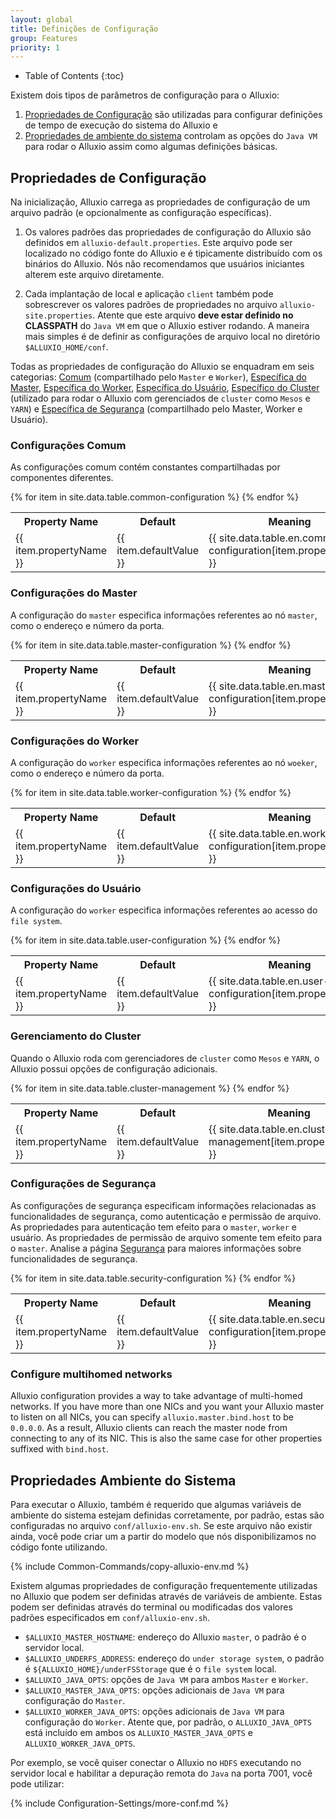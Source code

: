 ```yaml
---
layout: global
title: Definições de Configuração
group: Features
priority: 1
---
```


* Table of Contents
{:toc}

Existem dois tipos de parâmetros de configuração para o Alluxio:

1. [Propriedades de Configuração](#propriedades-de-configuração) são utilizadas para configurar
definições de tempo de execução do sistema do Alluxio e
2. [Propriedades de ambiente do sistema](#propriedades-ambiente-do-sistema) controlam as opções do `Java VM`
para rodar o Alluxio assim como algumas definições básicas.

## Propriedades de Configuração

Na inicialização, Alluxio carrega as propriedades de configuração de um arquivo padrão (e opcionalmente
as configuração específicas).

1. Os valores padrões das propriedades de configuração do Alluxio são definidos em
`alluxio-default.properties`. Este arquivo pode ser localizado no código fonte do Alluxio e é tipicamente
distribuído com os binários do Alluxio. Nós não recomendamos que usuários iniciantes alterem este
arquivo diretamente.

2. Cada implantação de local e aplicação `client` também pode sobrescrever os valores padrões de
propriedades no arquivo `alluxio-site.properties`. Atente que este arquivo **deve estar definido no
CLASSPATH** do `Java VM` em que o Alluxio estiver rodando. A maneira mais simples é de definir as
configurações de arquivo local no diretório `$ALLUXIO_HOME/conf`.

Todas as propriedades de configuração do Alluxio se enquadram em seis categorias:
[Comum](#configurações-comum) (compartilhado pelo `Master` e `Worker`),
[Específica do Master](#configurações-do-master), [Específica do Worker](#configurações-do-worker),
[Específica do Usuário](#configurações-do-usuário), [Específico do Cluster](#gerenciamento-do-cluster) (utilizado
para rodar o Alluxio com gerenciados de `cluster` como `Mesos` e `YARN`) e
[Específica de Segurança](#configurações-de-segurança) (compartilhado pelo Master, Worker e Usuário).

### Configurações Comum

As configurações comum contém constantes compartilhadas por componentes diferentes.

<table class="table table-striped">
<tr><th>Property Name</th><th>Default</th><th>Meaning</th></tr>
{% for item in site.data.table.common-configuration %}
  <tr>
    <td>{{ item.propertyName }}</td>
    <td>{{ item.defaultValue }}</td>
    <td>{{ site.data.table.en.common-configuration[item.propertyName] }}</td>
  </tr>
{% endfor %}
</table>

### Configurações do Master

A configuração do `master` especifica informações referentes ao nó `master`, como o endereço e número da porta.

<table class="table table-striped">
<tr><th>Property Name</th><th>Default</th><th>Meaning</th></tr>
{% for item in site.data.table.master-configuration %}
  <tr>
    <td>{{ item.propertyName }}</td>
    <td>{{ item.defaultValue }}</td>
    <td>{{ site.data.table.en.master-configuration[item.propertyName] }}</td>
  </tr>
{% endfor %}
</table>

### Configurações do Worker

A configuração do `worker` especifica informações referentes ao nó `woeker`, como o endereço e número da porta.

<table class="table table-striped">
<tr><th>Property Name</th><th>Default</th><th>Meaning</th></tr>
{% for item in site.data.table.worker-configuration %}
  <tr>
    <td>{{ item.propertyName }}</td>
    <td>{{ item.defaultValue }}</td>
    <td>{{ site.data.table.en.worker-configuration[item.propertyName] }}</td>
  </tr>
{% endfor %}
</table>


### Configurações do Usuário

A configuração do `worker` especifica informações referentes ao acesso do `file system`.

<table class="table table-striped">
<tr><th>Property Name</th><th>Default</th><th>Meaning</th></tr>
{% for item in site.data.table.user-configuration %}
  <tr>
    <td>{{ item.propertyName }}</td>
    <td>{{ item.defaultValue }}</td>
    <td>{{ site.data.table.en.user-configuration[item.propertyName] }}</td>
  </tr>
{% endfor %}
</table>

### Gerenciamento do Cluster

Quando o Alluxio roda com gerenciadores de `cluster` como `Mesos` e `YARN`, o Alluxio possui
opções de configuração adicionais.

<table class="table table-striped">
<tr><th>Property Name</th><th>Default</th><th>Meaning</th></tr>
{% for item in site.data.table.cluster-management %}
  <tr>
    <td>{{ item.propertyName }}</td>
    <td>{{ item.defaultValue }}</td>
    <td>{{ site.data.table.en.cluster-management[item.propertyName] }}</td>
  </tr>
{% endfor %}
</table>

### Configurações de Segurança

As configurações de segurança especificam informações relacionadas as funcionalidades de segurança,
como autenticação e permissão de arquivo. As propriedades para autenticação tem efeito para o `master`,
`worker` e usuário. As propriedades de permissão de arquivo somente tem efeito para o `master`. Analise
a página [Segurança](Security.html) para maiores informações sobre funcionalidades de segurança.

<table class="table table-striped">
<tr><th>Property Name</th><th>Default</th><th>Meaning</th></tr>
{% for item in site.data.table.security-configuration %}
  <tr>
    <td>{{ item.propertyName }}</td>
    <td>{{ item.defaultValue }}</td>
    <td>{{ site.data.table.en.security-configuration[item.propertyName] }}</td>
  </tr>
{% endfor %}
</table>

### Configure multihomed networks

Alluxio configuration provides a way to take advantage of multi-homed networks. If you have more
than one NICs and you want your Alluxio master to listen on all NICs, you can specify
`alluxio.master.bind.host` to be `0.0.0.0`. As a result, Alluxio clients can reach the master node
from connecting to any of its NIC. This is also the same case for other properties suffixed with
`bind.host`.

## Propriedades Ambiente do Sistema

Para executar o Alluxio, também é requerido que algumas variáveis de ambiente do sistema estejam
definidas corretamente, por padrão, estas são configuradas no arquivo `conf/alluxio-env.sh`. Se
este arquivo não existir ainda, você pode criar um a partir do modelo que nós disponibilizamos no
código fonte utilizando.

{% include Common-Commands/copy-alluxio-env.md %}

Existem algumas propriedades de configuração frequentemente utilizadas no Alluxio que podem ser
definidas através de variáveis de ambiente. Estas podem ser definidas através do terminal ou
modificadas dos valores padrões especificados em `conf/alluxio-env.sh`.

* `$ALLUXIO_MASTER_HOSTNAME`: endereço do Alluxio `master`, o padrão é o servidor local.
* `$ALLUXIO_UNDERFS_ADDRESS`: endereço do `under storage system`, o padrão é
`${ALLUXIO_HOME}/underFSStorage` que é o `file system` local.
* `$ALLUXIO_JAVA_OPTS`: opções de `Java VM` para ambos `Master` e `Worker`.
* `$ALLUXIO_MASTER_JAVA_OPTS`: opções adicionais de `Java VM` para configuração do `Master`.
* `$ALLUXIO_WORKER_JAVA_OPTS`: opções adicionais de `Java VM` para configuração do `Worker`. Atente que,
por padrão, o `ALLUXIO_JAVA_OPTS` está incluído em ambos os `ALLUXIO_MASTER_JAVA_OPTS` e
`ALLUXIO_WORKER_JAVA_OPTS`.

Por exemplo, se você quiser conectar o Alluxio no `HDFS` executando no servidor local e
habilitar a depuração remota do `Java` na porta 7001, você pode utilizar:

{% include Configuration-Settings/more-conf.md %}
